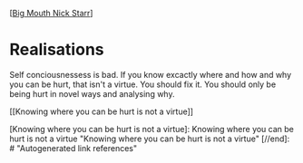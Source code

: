 [[Big Mouth Nick Starr]]

# Realisations
Self conciousnessess is bad. If you know excactly where and how and why you can be hurt, that isn't a virtue. You should fix it. You should only be being hurt in novel ways and analysing why.

[[Knowing where you can be hurt is not a virtue]]

[//begin]: # "Autogenerated link references for markdown compatibility"
[Big Mouth Nick Starr]: big-mouth-nick-starr "Big Mouth Nick Starr"
[Knowing where you can be hurt is not a virtue]: Knowing where you can be hurt is not a virtue "Knowing where you can be hurt is not a virtue"
[//end]: # "Autogenerated link references"